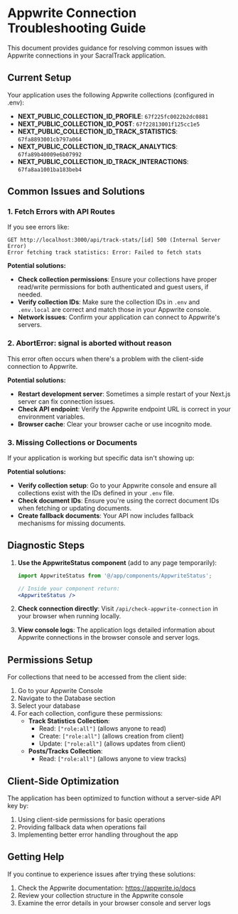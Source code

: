 # Appwrite Connection Troubleshooting Guide

This document provides guidance for resolving common issues with Appwrite connections in your SacralTrack application.

## Current Setup

Your application uses the following Appwrite collections (configured in .env):

- **NEXT_PUBLIC_COLLECTION_ID_PROFILE**: `67f225fc0022b2dc0881`
- **NEXT_PUBLIC_COLLECTION_ID_POST**: `67f22813001f125cc1e5`
- **NEXT_PUBLIC_COLLECTION_ID_TRACK_STATISTICS**: `67fa8893001cb797a064`
- **NEXT_PUBLIC_COLLECTION_ID_TRACK_ANALYTICS**: `67fa89b40009e6b07992`
- **NEXT_PUBLIC_COLLECTION_ID_TRACK_INTERACTIONS**: `67fa8aa1001ba183beb4`

## Common Issues and Solutions

### 1. Fetch Errors with API Routes

If you see errors like:
```
GET http://localhost:3000/api/track-stats/[id] 500 (Internal Server Error)
Error fetching track statistics: Error: Failed to fetch stats
```

**Potential solutions:**

- **Check collection permissions**: Ensure your collections have proper read/write permissions for both authenticated and guest users, if needed.
- **Verify collection IDs**: Make sure the collection IDs in `.env` and `.env.local` are correct and match those in your Appwrite console.
- **Network issues**: Confirm your application can connect to Appwrite's servers.

### 2. AbortError: signal is aborted without reason

This error often occurs when there's a problem with the client-side connection to Appwrite.

**Potential solutions:**

- **Restart development server**: Sometimes a simple restart of your Next.js server can fix connection issues.
- **Check API endpoint**: Verify the Appwrite endpoint URL is correct in your environment variables.
- **Browser cache**: Clear your browser cache or use incognito mode.

### 3. Missing Collections or Documents

If your application is working but specific data isn't showing up:

**Potential solutions:**

- **Verify collection setup**: Go to your Appwrite console and ensure all collections exist with the IDs defined in your `.env` file.
- **Check document IDs**: Ensure you're using the correct document IDs when fetching or updating documents.
- **Create fallback documents**: Your API now includes fallback mechanisms for missing documents.

## Diagnostic Steps

1. **Use the AppwriteStatus component** (add to any page temporarily):
   ```jsx
   import AppwriteStatus from '@/app/components/AppwriteStatus';
   
   // Inside your component return:
   <AppwriteStatus />
   ```

2. **Check connection directly**:
   Visit `/api/check-appwrite-connection` in your browser when running locally.

3. **View console logs**:
   The application logs detailed information about Appwrite connections in the browser console and server logs.

## Permissions Setup

For collections that need to be accessed from the client side:

1. Go to your Appwrite Console
2. Navigate to the Database section
3. Select your database
4. For each collection, configure these permissions:
   - **Track Statistics Collection**:
     - Read: `["role:all"]` (allows anyone to read)
     - Create: `["role:all"]` (allows creation from client)
     - Update: `["role:all"]` (allows updates from client)
   - **Posts/Tracks Collection**:
     - Read: `["role:all"]` (allows anyone to view tracks)

## Client-Side Optimization

The application has been optimized to function without a server-side API key by:

1. Using client-side permissions for basic operations
2. Providing fallback data when operations fail
3. Implementing better error handling throughout the app

## Getting Help

If you continue to experience issues after trying these solutions:

1. Check the Appwrite documentation: https://appwrite.io/docs
2. Review your collection structure in the Appwrite console
3. Examine the error details in your browser console and server logs 